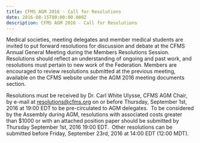 ```yaml
---
title: CFMS AGM 2016 - Call for Resolutions
date: 2016-08-15T00:00:00.000Z
description: CFMS AGM 2016 - Call for Resolutions
---
```



Medical societies, meeting delegates and member medical students are invited to put forward resolutions for discussion and debate at the CFMS Annual General Meeting during the Members Resolutions Session. Resolutions should reflect an understanding of ongoing and past work, and resolutions must pertain to new work of the Federation. Members are encouraged to review resolutions submitted at the previous meeting, available on the CFMS website under the AGM 2016 meeting documents section. &nbsp;&nbsp;

Resolutions must be received by Dr. Carl White Ulysse, CFMS AGM Chair, by e-mail at resolutions@cfms.org on or before Thursday, September 1st, 2016 at 19:00 EDT to be pre-circulated to AGM delegates. &nbsp;To be considered by the Assembly during AGM, resolutions with associated costs greater than $1000 or with an attached position paper should be submitted by Thursday September 1st, 2016 19:00 EDT. &nbsp;Other resolutions can be submitted before Friday, September 23rd, 2016 at 14:00 EDT (12:00 MDT).